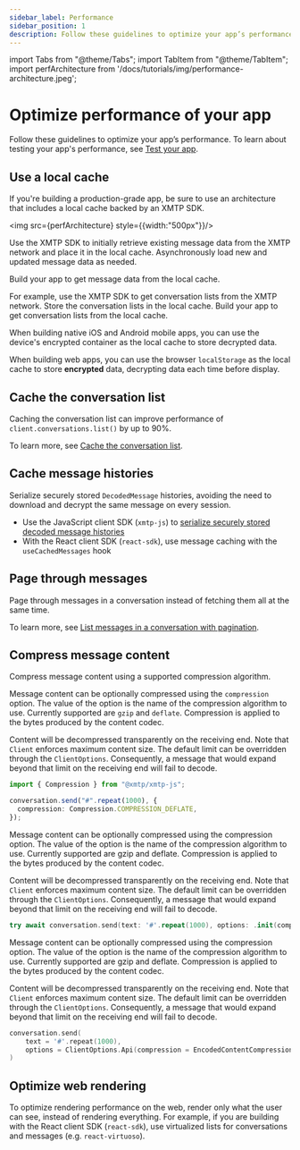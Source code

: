 ```yaml
---
sidebar_label: Performance
sidebar_position: 1
description: Follow these guidelines to optimize your app’s performance.
---
```


import Tabs from "@theme/Tabs";
import TabItem from "@theme/TabItem";
import perfArchitecture from '/docs/tutorials/img/performance-architecture.jpeg';

# Optimize performance of your app

Follow these guidelines to optimize your app’s performance. To learn about testing your app's performance, see [Test your app](test-your-app).

## Use a local cache

If you're building a production-grade app, be sure to use an architecture that includes a local cache backed by an XMTP SDK.

<img src={perfArchitecture} style={{width:"500px"}}/>

Use the XMTP SDK to initially retrieve existing message data from the XMTP network and place it in the local cache. Asynchronously load new and updated message data as needed.

Build your app to get message data from the local cache.

For example, use the XMTP SDK to get conversation lists from the XMTP network. Store the conversation lists in the local cache. Build your app to get conversation lists from the local cache.

When building native iOS and Android mobile apps, you can use the device's encrypted container as the local cache to store decrypted data.

When building web apps, you can use the browser `localStorage` as the local cache to store **encrypted** data, decrypting data each time before display.

## Cache the conversation list

Caching the conversation list can improve performance of `client.conversations.list()` by up to 90%.

To learn more, see [Cache the conversation list](/docs/build/conversations#cache-the-conversation-list).

## Cache message histories

Serialize securely stored `DecodedMessage` histories, avoiding the need to download and decrypt the same message on every session.

- Use the JavaScript client SDK (`xmtp-js`) to [serialize securely stored decoded message histories](https://github.com/xmtp/xmtp-js/releases/tag/v8.0.0)
- With the React client SDK (`react-sdk`), use message caching with the `useCachedMessages` hook

## Page through messages

Page through messages in a conversation instead of fetching them all at the same time.

To learn more, see [List messages in a conversation with pagination](/docs/build/messages#list-messages-in-a-conversation-with-pagination).

## Compress message content

Compress message content using a supported compression algorithm.

<Tabs groupId="sdk-langs">
<TabItem value="js" label="JavaScript">

Message content can be optionally compressed using the `compression` option. The value of the option is the name of the compression algorithm to use. Currently supported are `gzip` and `deflate`. Compression is applied to the bytes produced by the content codec.

Content will be decompressed transparently on the receiving end. Note that `Client` enforces maximum content size. The default limit can be overridden through the `ClientOptions`. Consequently, a message that would expand beyond that limit on the receiving end will fail to decode.

```ts
import { Compression } from "@xmtp/xmtp-js";

conversation.send("#".repeat(1000), {
  compression: Compression.COMPRESSION_DEFLATE,
});
```

</TabItem>
<TabItem value="swift" label="Swift">

Message content can be optionally compressed using the compression option. The value of the option is the name of the compression algorithm to use. Currently supported are gzip and deflate. Compression is applied to the bytes produced by the content codec.

Content will be decompressed transparently on the receiving end. Note that `Client` enforces maximum content size. The default limit can be overridden through the `ClientOptions`. Consequently, a message that would expand beyond that limit on the receiving end will fail to decode.

```swift
try await conversation.send(text: '#'.repeat(1000), options: .init(compression: .gzip))
```

</TabItem>
<TabItem value="kotlin" label="Kotlin">

Message content can be optionally compressed using the compression option. The value of the option is the name of the compression algorithm to use. Currently supported are gzip and deflate. Compression is applied to the bytes produced by the content codec.

Content will be decompressed transparently on the receiving end. Note that `Client` enforces maximum content size. The default limit can be overridden through the `ClientOptions`. Consequently, a message that would expand beyond that limit on the receiving end will fail to decode.

```kotlin
conversation.send(
    text = '#'.repeat(1000),
    options = ClientOptions.Api(compression = EncodedContentCompression.GZIP)
)
```

</TabItem>
</Tabs>

## Optimize web rendering

To optimize rendering performance on the web, render only what the user can see, instead of rendering everything. For example, if you are building with the React client SDK (`react-sdk`), use virtualized lists for conversations and messages (e.g. `react-virtuoso`).
